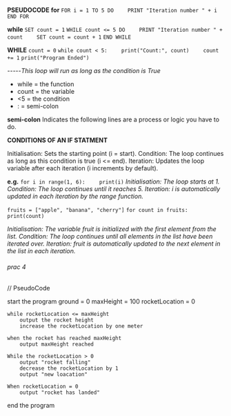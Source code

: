 **PSEUDOCODE**
**for**
`FOR i = 1 TO 5 DO`
`    PRINT "Iteration number " + i`
`END FOR`

**while**
`SET count = 1`
`WHILE count <= 5 DO`
`    PRINT "Iteration number " + count`
`    SET count = count + 1`
`END WHILE`

**WHILE**
`count = 0`
`while count < 5:`
`    print("Count:", count)`
`    count += 1`
`print("Program Ended")`

-----*This loop will run as long as the condition is True*

- while = the function
- count = the variable
- <5 = the condition
- : = semi-colon

**semi-colon**
Indicates the following lines are a process or logic you have to do.

**CONDITIONS OF AN IF STATMENT**

Initialisation: Sets the starting point (i = start).
Condition: The loop continues as long as this condition is true (i <= end).
Iteration: Updates the loop variable after each iteration (i increments by default).

**e.g.**
`for i in range(1, 6):`
`    print(i)`
*Initialisation: The loop starts at 1.*
*Condition: The loop continues until it reaches 5.*
*Iteration: i is automatically updated in each iteration by the range function.*

`fruits = ["apple", "banana", "cherry"]`
`for count in fruits:`
`    print(count)` 

*Initialisation: The variable fruit is initialized with the first element from the list.*
*Condition: The loop continues until all elements in the list have been iterated over.*
*Iteration: fruit is automatically updated to the next element in the list in each iteration.*

###### prac 4
// PseudoCode

start the program
    ground = 0
    maxHeight = 100
    rocketLocation = 0
    
    while rocketLocation <= maxHeight
        output the rocket height
        increase the rocketLocation by one meter
    
    when the rocket has reached maxHeight
        output maxHeight reached
    
    While the rocketLocation > 0
        output "rocket falling"
        decrease the rocketLocation by 1
        output "new loacation"
    
    When rocketLocation = 0
        output "rocket has landed"
end the program